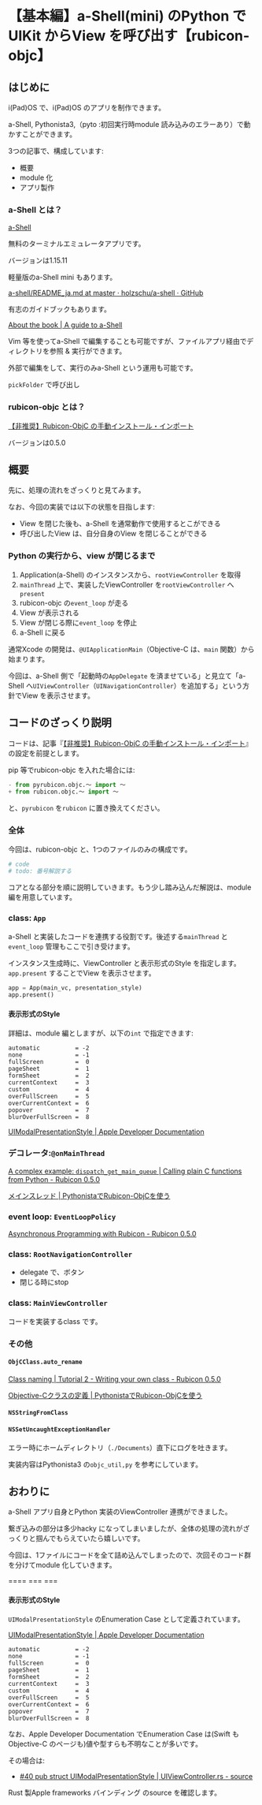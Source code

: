 # 【基本編】a-Shell(mini) のPython でUIKit からView を呼び出す【rubicon-objc】


## はじめに

i(Pad)OS で、i(Pad)OS のアプリを制作できます。

a-Shell, Pythonista3,（pyto :初回実行時module 読み込みのエラーあり）で動かすことができます。


3つの記事で、構成しています:

- 概要
- module 化
- アプリ製作




### a-Shell とは？

[a-Shell](https://holzschu.github.io/a-Shell_iOS/)

無料のターミナルエミュレータアプリです。

バージョンは1.15.11


軽量版のa-Shell mini もあります。


[a-shell/README_ja.md at master · holzschu/a-shell · GitHub](https://github.com/holzschu/a-shell/blob/master/README_ja.md)



有志のガイドブックもあります。

[About the book | A guide to a-Shell](https://bianshen00009.gitbook.io/a-guide-to-a-shell)



Vim 等を使ってa-Shell で編集することも可能ですが、ファイルアプリ経由でディレクトリを参照 & 実行ができます。

外部で編集をして、実行のみa-Shell という運用も可能です。

`pickFolder` で呼び出し



### rubicon-objc とは？

[【非推奨】Rubicon-ObjC の手動インストール・インポート](https://zenn.dev/pometa/articles/466cd4b39f9684)


バージョンは0.5.0





## 概要

先に、処理の流れをざっくりと見てみます。

なお、今回の実装では以下の状態を目指します:
- View を閉じた後も、a-Shell を通常動作で使用するとこができる
- 呼び出したView は、自分自身のView を閉じることができる


### Python の実行から、view が閉じるまで

1. Application(a-Shell) のインスタンスから、`rootViewController` を取得
1. `mainThread` 上で、実装したViewController を`rootViewController` へ`present`
1. rubicon-objc の`event_loop` が走る
1. View が表示される
1. View が閉じる際に`event_loop` を停止
1. a-Shell に戻る


通常Xcode の開発は、`@UIApplicationMain`（Objective-C は、`main` 関数）から始まります。

今回は、a-Shell 側で「起動時の`AppDelegate` を済ませている」と見立て「a-Shell へ`UIViewController`（`UINavigationController`）を追加する」という方針でView を表示させます。



## コードのざっくり説明

コードは、記事『[【非推奨】Rubicon-ObjC の手動インストール・インポート](https://zenn.dev/pometa/articles/466cd4b39f9684)』の設定を前提とします。

pip 等でrubicon-objc を入れた場合には:

``` diff.py
- from pyrubicon.objc.〜 import 〜
+ from rubicon.objc.〜 import 〜

```

と、`pyrubicon` を`rubicon` に置き換えてください。


### 全体

今回は、rubicon-objc と、1つのファイルのみの構成です。


``` sampleCode.py
# code
# todo: 番号解説する
```

コアとなる部分を順に説明していきます。もう少し踏み込んだ解説は、module 編を用意しています。


### class: `App`

a-Shell と実装したコードを連携する役割です。後述する`mainThread` と`event_loop` 管理もここで引き受けます。


インスタンス生成時に、ViewController と表示形式のStyle を指定します。`app.present` することでView を表示させます。

``` .py
app = App(main_vc, presentation_style)
app.present()
```

#### 表示形式のStyle

詳細は、module 編としますが、以下の`int` で指定できます:

```
automatic          = -2
none               = -1
fullScreen         =  0
pageSheet          =  1
formSheet          =  2
currentContext     =  3
custom             =  4
overFullScreen     =  5
overCurrentContext =  6
popover            =  7
blurOverFullScreen =  8
```


[UIModalPresentationStyle | Apple Developer Documentation](https://developer.apple.com/documentation/uikit/uimodalpresentationstyle)

### デコレータ:`@onMainThread`

[A complex example: `dispatch_get_main_queue` | Calling plain C functions from Python - Rubicon 0.5.0](https://rubicon-objc.readthedocs.io/en/stable/how-to/c-functions.html#a-complex-example-dispatch-get-main-queue)

[メインスレッド | PythonistaでRubicon-ObjCを使う](https://zenn.dev/qqfunc/articles/b39a657990c9f0#:~:text=%E3%83%A1%E3%82%A4%E3%83%B3%E3%82%B9%E3%83%AC%E3%83%83%E3%83%89)



### event loop: `EventLoopPolicy`

[Asynchronous Programming with Rubicon - Rubicon 0.5.0](https://rubicon-objc.readthedocs.io/en/stable/how-to/async.html#integrating-asyncio-with-corefoundation)


### class: `RootNavigationController`


- delegate で、ボタン
- 閉じる時にstop


### class: `MainViewController`

コードを実装するclass です。

### その他

#### `ObjCClass.auto_rename`


[Class naming | Tutorial 2 - Writing your own class - Rubicon 0.5.0](https://rubicon-objc.readthedocs.io/en/stable/tutorial/tutorial-2.html#class-naming)

[Objective-Cクラスの定義 | PythonistaでRubicon-ObjCを使う](https://zenn.dev/qqfunc/articles/b39a657990c9f0#:~:text=Objective%2DC%E3%82%AF%E3%83%A9%E3%82%B9%E3%81%AE%E5%AE%9A%E7%BE%A9)



#### `NSStringFromClass`

#### `NSSetUncaughtExceptionHandler`

エラー時にホームディレクトリ（`./Documents`）直下にログを吐きます。

実装内容はPythonista3 の`objc_util,py` を参考にしています。





## おわりに

a-Shell アプリ自身とPython 実装のViewController 連携ができました。

繋ぎ込みの部分は多少hacky になってしまいましたが、全体の処理の流れがざっくりと掴んでもらえていたら嬉しいです。

今回は、1ファイルにコードを全て詰め込んでしまったので、次回そのコード群を分けてmodule 化していきます。





==== === ===

#### 表示形式のStyle

`UIModalPresentationStyle` のEnumeration Case として定義されています。

[UIModalPresentationStyle | Apple Developer Documentation](https://developer.apple.com/documentation/uikit/uimodalpresentationstyle)

```
automatic          = -2
none               = -1
fullScreen         =  0
pageSheet          =  1
formSheet          =  2
currentContext     =  3
custom             =  4
overFullScreen     =  5
overCurrentContext =  6
popover            =  7
blurOverFullScreen =  8
```


なお、Apple Developer Documentation でEnumeration Case は(Swift もObjective-C のページも)値や型すらも不明なことが多いです。


その場合は:

- [#40 pub struct UIModalPresentationStyle | UIViewController.rs - source](https://docs.rs/objc2-ui-kit/latest/src/objc2_ui_kit/generated/UIViewController.rs.html#40)

Rust 製Apple frameworks バインディング のsource を確認します。


